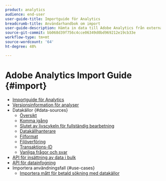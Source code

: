 ```yaml
---
product: analytics
audience: end-user
user-guide-title: Importguide för Analytics
breadcrumb-title: Användarhandbok om import
user-guide-description: Hämta in data till Adobe Analytics från externa källor, antingen i stora volymer eller i realtid.
source-git-commit: bb068d39f756c4cce06349d0bd969212e19cb33e
workflow-type: tm+mt
source-wordcount: '64'
ht-degree: 48%

---
```



# Adobe Analytics Import Guide {#import}

+ [Importguide för Analytics](home.md)
+ [Versionsinformation för analyser](https://experienceleague.adobe.com/sv/docs/analytics/release-notes/latest)
+ Datakällor {#data-sources}
   + [Översikt](data-sources/overview.md)
   + [Komma igång](data-sources/getting-started.md)
   + [Slutet av livscykeln för fullständig bearbetning](data-sources/full-processing-eol.md)
   + [Datakällhanterare](data-sources/manage.md)
   + [Filformat](data-sources/file-format.md)
   + [Filöverföring](data-sources/file-upload.md)
   + [Transaktions-ID](data-sources/transactionid.md)
   + [Vanliga frågor och svar](data-sources/faq.md)
+ [API för insättning av data i bulk](bulk-data-insertion-api/bulk-data-insert.md)
+ [API för datainfogning](c-data-insertion-api/c-data-insertion-api.md)
+ Importera användningsfall {#use-cases}
   + [Importera mått för betald sökning med datakällor](use-cases/paid-search-metrics.md)
